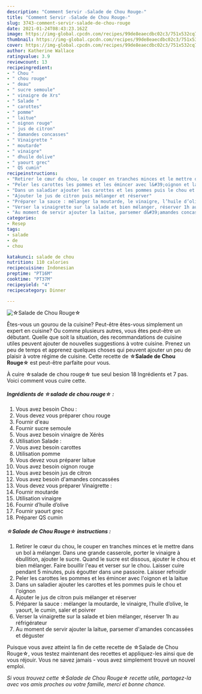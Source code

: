 ```yaml
---
description: "Comment Servir ☆Salade de Chou Rouge☆"
title: "Comment Servir ☆Salade de Chou Rouge☆"
slug: 3743-comment-servir-salade-de-chou-rouge
date: 2021-01-24T08:43:23.162Z
image: https://img-global.cpcdn.com/recipes/99de8eaecdbc02c3/751x532cq70/☆salade-de-chou-rouge☆-photo-principale-de-la-recette.jpg
thumbnail: https://img-global.cpcdn.com/recipes/99de8eaecdbc02c3/751x532cq70/☆salade-de-chou-rouge☆-photo-principale-de-la-recette.jpg
cover: https://img-global.cpcdn.com/recipes/99de8eaecdbc02c3/751x532cq70/☆salade-de-chou-rouge☆-photo-principale-de-la-recette.jpg
author: Katherine Wallace
ratingvalue: 3.9
reviewcount: 13
recipeingredient:
- " Chou "
- " chou rouge"
- " deau"
- " sucre semoule"
- " vinaigre de Xrs"
- " Salade "
- " carottes"
- " pomme"
- " laitue"
- " oignon rouge"
- " jus de citron"
- " damandes concasses"
- " Vinaigrette "
- " moutarde"
- " vinaigre"
- " dhuile dolive"
- " yaourt grec"
- " QS cumin"
recipeinstructions:
- "Retirer le cœur du chou, le couper en tranches minces et le mettre dans un bol à mélanger. Dans une grande casserole, porter le vinaigre à ébullition, ajouter le sucre. Quand le sucre est dissous, ajouter le chou et bien mélanger. Faire bouillir l&#39;eau et verser sur le chou. Laisser cuire pendant 5 minutes, puis égoutter dans une passoire. Laisser refroidir"
- "Peler les carottes les pommes et les émincer avec l&#39;oignon et la laitue"
- "Dans un saladier ajouter les carottes et les pommes puis le chou et l&#39;oignon"
- "Ajouter le jus de citron puis mélanger et réserver"
- "Préparer la sauce : mélanger la moutarde, le vinaigre, l’huile d’olive, le yaourt, le cumin, saler et poivrer"
- "Verser la vinaigrette sur la salade et bien mélanger, réserver 1h au réfrigérateur"
- "Au moment de servir ajouter la laitue, parsemer d&#39;amandes concassées et déguster"
categories:
- Resep
tags:
- salade
- de
- chou

katakunci: salade de chou 
nutrition: 110 calories
recipecuisine: Indonesian
preptime: "PT16M"
cooktime: "PT37M"
recipeyield: "4"
recipecategory: Dinner

---
```



![☆Salade de Chou Rouge☆](https://img-global.cpcdn.com/recipes/99de8eaecdbc02c3/751x532cq70/☆salade-de-chou-rouge☆-photo-principale-de-la-recette.jpg)

Êtes-vous un gourou de la cuisine? Peut-être êtes-vous simplement un expert en cuisine? Ou comme plusieurs autres, vous êtes peut-être un débutant. Quelle que soit la situation, des recommandations de cuisine utiles peuvent ajouter de nouvelles suggestions à votre cuisine. Prenez un peu de temps et apprenez quelques choses qui peuvent ajouter un peu de plaisir à votre régime de cuisine. Cette recette de <strong> ☆Salade de Chou Rouge☆ </strong> est peut-être parfaite pour vous.

<!--inarticleads1-->

À cuire ☆salade de chou rouge☆ tue seul besion 18 Ingrédients et 7 pas. Voici comment vous cuire cette.

##### Ingrédients de ☆salade de chou rouge☆ :

1. Vous avez besoin  Chou :
1. Vous devez vous préparer  chou rouge
1. Fournir  d&#39;eau
1. Fournir  sucre semoule
1. Vous avez besoin  vinaigre de Xérès
1. Utilisation  Salade :
1. Vous avez besoin  carottes
1. Utilisation  pomme
1. Vous devez vous préparer  laitue
1. Vous avez besoin  oignon rouge
1. Vous avez besoin  jus de citron
1. Vous avez besoin  d&#39;amandes concassées
1. Vous devez vous préparer  Vinaigrette :
1. Fournir  moutarde
1. Utilisation  vinaigre
1. Fournir  d’huile d’olive
1. Fournir  yaourt grec
1. Préparer  QS cumin




<!--inarticleads2-->

##### ☆Salade de Chou Rouge☆ instructions :

1. Retirer le cœur du chou, le couper en tranches minces et le mettre dans un bol à mélanger. Dans une grande casserole, porter le vinaigre à ébullition, ajouter le sucre. Quand le sucre est dissous, ajouter le chou et bien mélanger. Faire bouillir l&#39;eau et verser sur le chou. Laisser cuire pendant 5 minutes, puis égoutter dans une passoire. Laisser refroidir
1. Peler les carottes les pommes et les émincer avec l&#39;oignon et la laitue
1. Dans un saladier ajouter les carottes et les pommes puis le chou et l&#39;oignon
1. Ajouter le jus de citron puis mélanger et réserver
1. Préparer la sauce : mélanger la moutarde, le vinaigre, l’huile d’olive, le yaourt, le cumin, saler et poivrer
1. Verser la vinaigrette sur la salade et bien mélanger, réserver 1h au réfrigérateur
1. Au moment de servir ajouter la laitue, parsemer d&#39;amandes concassées et déguster




<!--inarticleads1-->

<p>
Puisque vous avez atteint la fin de cette recette de ☆Salade de Chou Rouge☆, vous testez maintenant des recettes et appliquez-les ainsi que de vous réjouir. Vous ne savez jamais - vous avez simplement trouvé un nouvel emploi.
</p>

<p>
<i>Si vous trouvez cette ☆Salade de Chou Rouge☆ recette utile, partagez-la avec vos amis proches ou votre famille, merci et bonne chance.</i>
</p>

